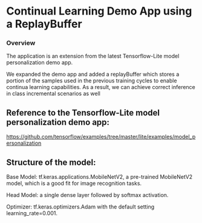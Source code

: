 # Continual Learning Demo App using a ReplayBuffer

### Overview

The application is an extension from the latest Tensorflow-Lite model personalization demo app.

We expanded the demo app and added a replayBuffer which stores a portion of the samples used in the previous training cycles to enable continua learning capabilities. As a result, we can achieve correct inference in class incremental scenarios as well

## Reference to the Tensorflow-Lite model personalization demo app:

https://github.com/tensorflow/examples/tree/master/lite/examples/model_personalization

## Structure of the model:

Base Model: tf.keras.applications.MobileNetV2, a pre-trained MobileNetV2 model, which is a good fit for image recognition tasks.

Head Model: a single dense layer followed by softmax activation.

Optimizer: tf.keras.optimizers.Adam with the default setting learning_rate=0.001.


